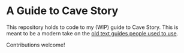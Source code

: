 # A Guide to Cave Story

This repository holds to code to my (WIP) guide to Cave Story. This is meant to be a modern take on the [old text guides people used to use](https://www.cavestory.org/guides/CaveStoryFAQ.txt).

Contributions welcome!
